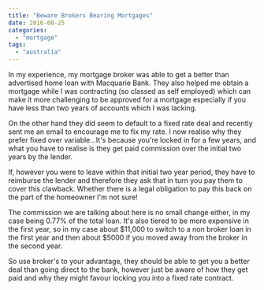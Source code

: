 ```yaml
---
title: "Beware Brokers Bearing Mortgages"
date: 2016-08-25
categories: 
  - "mortgage"
tags: 
  - "australia"
---
```


In my experience, my mortgage broker was able to get a better than advertised home loan with Macquarie Bank. They also helped me obtain a mortgage while I was contracting (so classed as self employed) which can make it more challenging to be approved for a mortgage especially if you have less than two years of accounts which I was lacking.

<!-- more -->

On the other hand they did seem to default to a fixed rate deal and recently sent me an email to encourage me to fix my rate. I now realise why they prefer fixed over variable...It's because you're locked in for a few years, and what you have to realise is they get paid commission over the initial two years by the lender.

If, however you were to leave within that initial two year period, they have to reimburse the lender and therefore they ask that in turn you pay them to cover this clawback. Whether there is a legal obligation to pay this back on the part of the homeowner I'm not sure!

The commission we are talking about here is no small change either, in my case being 0.77% of the total loan. It's also tiered to be more expensive in the first year, so in my case about $11,000 to switch to a non broker loan in the first year and then about $5000 if you moved away from the broker in the second year.

So use broker's to your advantage, they should be able to get you a better deal than going direct to the bank, however just be aware of how they get paid and why they might favour locking you into a fixed rate contract.
